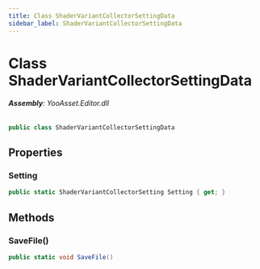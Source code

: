 ```yaml
---
title: Class ShaderVariantCollectorSettingData
sidebar_label: ShaderVariantCollectorSettingData
---
```

# Class ShaderVariantCollectorSettingData


###### **Assembly**: YooAsset.Editor.dll

```csharp title="Declaration"
public class ShaderVariantCollectorSettingData
```
## Properties
### Setting


```csharp title="Declaration"
public static ShaderVariantCollectorSetting Setting { get; }
```
## Methods
### SaveFile()


```csharp title="Declaration"
public static void SaveFile()
```
